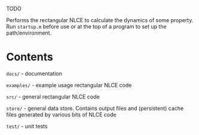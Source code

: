 TODO

Performs the rectangular NLCE to calculate the dynamics of some property. Run `startup.m` before use or at the top of a program to set up the path/environment.

# Contents
`docs/` - documentation

`examples/` - example usage rectangular NLCE code

`src/` - general rectangular NLCE code

`store/` - general data store. Contains output files and (persistent) cache files generated by various bits of NLCE code

`test/` - unit tests
